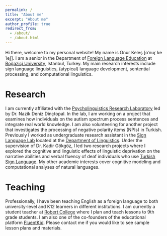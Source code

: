 ```yaml
---
permalink: /
title: "About me"
excerpt: "About me"
author_profile: true
redirect_from: 
  - /about/
  - /about.html
---
```


Hi there, welcome to my personal website! My name is Onur Kele&#351; [o&#712;nur&#805; ke&#712;le&#643;]. I am a senior in the Department of [Foreign Language Education](https://fled.boun.edu.tr) at [Bo&#287;azi&ccedil;i University](http://www.boun.edu.tr), Istanbul, Turkey. My main research interests include sign language linguistics, (atypical) language development, sentential processing, and computational linguistics.

Research
======
I am currently affiliated with the [Psycholinguistics Research Laboratory](http://denizlab.boun.edu.tr) led by Dr. Nazik Deniz Din&ccedil;topal. In the lab, I am working on a project that examines how individuals on the autism spectrum process sentences and integrate real world knowledge. I am also volunteering for another project that investigates the processing of negative polarity items (NPIs) in Turkish. Previously I worked as undergraduate research assistant in the [Sign Language Lab](https://linguistics.boun.edu.tr/sign-language-lab) located at the [Department of Linguistics](https://linguistics.boun.edu.tr). Under the supervision of Dr. Kadir G&ouml;kg&ouml;z, I led two research projects where I explored the cognitive and linguistic effects of linguistic deprivation on the narrative abilities and verbal fluency of deaf individuals who use [Turkish Sign Language](https://en.wikipedia.org/wiki/Turkish_Sign_Language). My other academic interests cover cognitive modeling and computational analyses of natural languages. 

Teaching
======
Professionally, I have been teaching English as a foreign language to both university-level and K12 learners in different institutions. I am currently a student teacher at [Robert College](https://www.robcol.k12.tr) where I plan and teach lessons to 9th grade students. I am also one of the co-founders of the educational platform [FluentKid](fluentkid.com). Please contact me if you would like to see sample lesson plans and materials.
